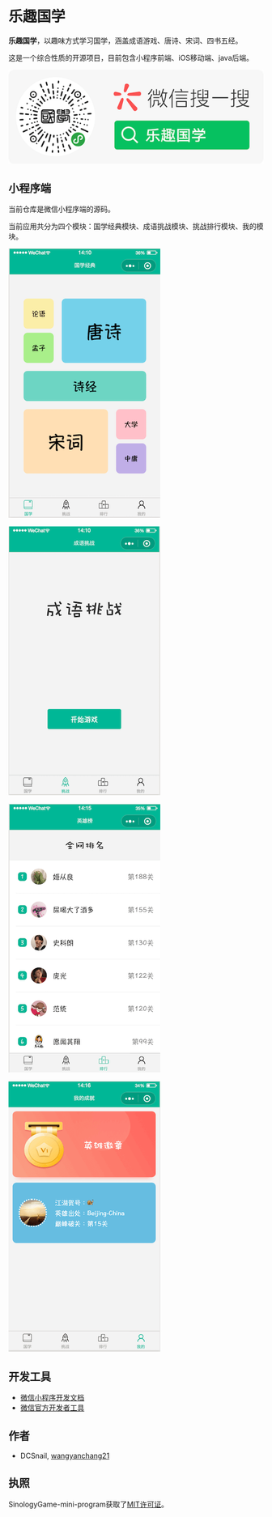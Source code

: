 
# 乐趣国学

**乐趣国学**，以趣味方式学习国学，涵盖成语游戏、唐诗、宋词、四书五经。

这是一个综合性质的开源项目，目前包含小程序前端、iOS移动端、java后端。

![](https://raw.githubusercontent.com/wangyanchang21/SinologyGame-mini-program/master/images/sinology-publicity.png)


## 小程序端

当前仓库是微信小程序端的源码。

当前应用共分为四个模块：国学经典模块、成语挑战模块、挑战排行模块、我的模块。

![](https://raw.githubusercontent.com/wangyanchang21/SinologyGame-mini-program/master/images/sinology.png)

![](https://raw.githubusercontent.com/wangyanchang21/SinologyGame-mini-program/master/images/challenge.png)

![](https://raw.githubusercontent.com/wangyanchang21/SinologyGame-mini-program/master/images/rank.png)

![](https://raw.githubusercontent.com/wangyanchang21/SinologyGame-mini-program/master/images/me.png)


## 开发工具

- [微信小程序开发文档](https://developers.weixin.qq.com/miniprogram/dev/framework/)
- [微信官方开发者工具](https://developers.weixin.qq.com/miniprogram/dev/devtools/download.html)

## 作者

- DCSnail, [wangyanchang21](https://github.com/wangyanchang21)

## 执照

SinologyGame-mini-program获取了[MIT许可证](https://github.com/wangyanchang21/SinologyGame-mini-program/blob/master/LICENSE)。
